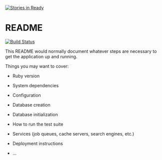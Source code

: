 [![Stories in Ready](https://badge.waffle.io/pepellou/encadenados.png?label=ready&title=Ready)](https://waffle.io/pepellou/encadenados)
# README

[![Build Status](https://travis-ci.org/pepellou/encadenados.svg?branch=master)](https://travis-ci.org/pepellou/encadenados)

This README would normally document whatever steps are necessary to get the
application up and running.

Things you may want to cover:

* Ruby version

* System dependencies

* Configuration

* Database creation

* Database initialization

* How to run the test suite

* Services (job queues, cache servers, search engines, etc.)

* Deployment instructions

* ...
